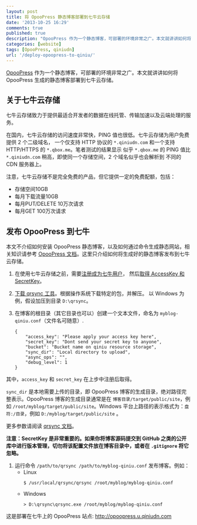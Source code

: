 ```yaml
---
layout: post
title: 将 OpooPress 静态博客部署到七牛云存储
date: '2013-10-25 16:29'
comments: true
published: true
description: "OpooPress 作为一个静态博客，可部署的环境非常之广。本文就讲讲如何将 OpooPress 生成的静态博客部署到七牛云存储。"
categories: [website]
tags: [OpooPress, qiniudn]
url: '/deploy-opoopress-to-qiniu/'
---
```

[OpooPress](http://www.opoopress.com/) 作为一个静态博客，可部署的环境非常之广。本文就讲讲如何将 OpooPress 生成的静态博客部署到七牛云存储。
<!--more-->

## 关于七牛云存储

七牛云存储致力于提供最适合开发者的数据在线托管、传输加速以及云端处理的服务。

在国内，七牛云存储的访问速度非常快，PING 值也很低。七牛云存储为用户免费提供 2 个二级域名，
一个仅支持 HTTP 协议的 `*.qiniudn.com` 和一个支持 HTTP/HTTPS 的 `*.qbox.me`。笔者测试的结果显示
似乎 `*.qbox.me` 的 PING 值比 `*.qiniudn.com` 稍高，即使同一个存储空间，2 个域名似乎也会解析到
不同的 CDN 服务器上。

注意，七牛云存储不是完全免费的产品，但它提供一定的免费配额，包括：
- 存储空间10GB
- 每月下载流量10GB
- 每月PUT/DELETE 10万次请求
- 每月GET 100万次请求

## 发布 OpooPress 到七牛

本文不介绍如何安装 OpooPress 静态博客，以及如何通过命令生成静态网站，相关知识请参考 [OpooPress 文档](http://www.opoopress.com/zh/download/)。这里只介绍如何将生成好的静态博客发布到七牛云存储。

1. 在使用七牛云存储之前，需要[注册成为七牛用户](https://portal.qiniu.com/signup?code=3l8tdavesmwk2)，
然后[取得 AccessKey 和 SecretKey](https://portal.qiniu.com/setting/key)。
  
1. [下载 qrsync 工具](http://docs.qiniu.com/tools/v6/qrsync.html)。根据操作系统下载特定的包，并解压。
以 Windows 为例，假设加压到目录 `D:\qrsync`。

1. 在博客的根目录（其它目录也可以）创建一个文本文件，命名为 `myblog-qiniu.conf`（文件名可随意）.
	```	
	{
	    "access_key": "Please apply your access key here",
	    "secret_key": "Dont send your secret key to anyone",
	    "bucket": "Bucket name on qiniu resource storage",
	    "sync_dir": "Local directory to upload",
	    "async_ops": "",
	    "debug_level": 1
	}
	```

  其中，`access_key` 和 `secret_key` 在上步中注册后取得。

  `sync_dir` 是本地需要上传的目录，即 OpooPress 博客的生成目录，绝对路径完整表示。OpooPress 博客的生成目录通常是在 `博客目录/target/public/site`，例如 `/root/myblog/target/public/site`。Windows 平台上路径的表示格式为：`盘符:/目录`，例如 `D:/myblog/target/public/site` 。
  
  更多参数请阅读 [qrsync 文档](http://docs.qiniu.com/tools/v6/qrsync.html)。

  **注意：SecretKey 是非常重要的。如果你将博客源码提交到 GitHub 之类的公开库中进行版本管理，切勿将该配置文件放在博客目录中，或者在 `.gitignore` 将它忽略。**

1. 运行命令 `/path/to/qrsync /path/to/myblog-qiniu.conf` 发布博客。例如：
	- Linux
		```
		$ /usr/local/qrsync/qrsync /root/myblog/myblog-qiniu.conf
		```
	- Windows
		```
		> D:\qrsync\qrsync.exe /root/myblog/myblog-qiniu.conf
		```

这是部署在七牛上的 OpooPress 站点: <a href="http://opoopress.u.qiniudn.com/" rel="nofollow" target="_blank">http://opoopress.u.qiniudn.com</a>
